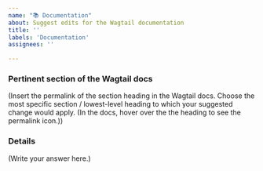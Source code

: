 ```yaml
---
name: "📚 Documentation"
about: Suggest edits for the Wagtail documentation
title: ''
labels: 'Documentation'
assignees: ''

---
```


<!--
  Summarise the documentation change you’re suggesting in the Issue title.
-->

### Pertinent section of the Wagtail docs 

<!--
  Copy the section link here.
-->

(Insert the permalink of the section heading in the Wagtail docs. Choose the most specific section / lowest-level heading to which your suggested change would apply. (In the docs, hover over the the heading to see the permalink icon.))

### Details

<!--
  Provide a clear and concise description of what you want to happen.
-->

(Write your answer here.)

<!--
  If you're suggesting a very specific change to the documentation, feel free to directly submit a pull request.
-->
